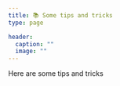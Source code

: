 ```yaml
---
title: 📚 Some tips and tricks
type: page

header:
  caption: ""
  image: ""
---
```


Here are some tips and tricks
